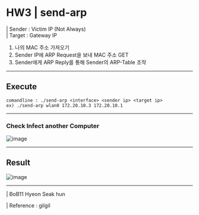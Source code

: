 # HW3 | send-arp

| Sender : Victim IP (Not Always)<br>
| Target : Gateway IP<br>
1. 나의 MAC 주소 가져오기<br>
2. Sender IP에 ARP Request을 보내 MAC 주소 GET<br>
3. Sender에게 ARP Reply를 통해 Sender의 ARP-Table 조작

---
## Execute
```
comandline : ./send-arp <interface> <sender ip> <target ip>
ex) ./send-arp wlan0 172.20.10.3 172.20.10.1
```
---
### Check Infect another Computer
![image](https://user-images.githubusercontent.com/79035672/183304121-0e09a533-50e0-4d51-a991-c362b4b18dcd.png)

---
## Result
![image](https://user-images.githubusercontent.com/79035672/183304512-179ab12f-9de9-4a62-8588-14d6bf56b43e.png)

---
| BoB11 Hyeon Seak hun

| Reference : gilgil

